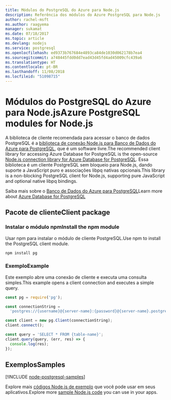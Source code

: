 ```yaml
---
title: Módulos do PostgreSQL do Azure para Node.js
description: Referência dos módulos do Azure PostgreSQL para Node.js
author: rachel-msft
ms.author: raagyema
manager: sukamat
ms.date: 07/18/2017
ms.topic: article
ms.devlang: nodejs
ms.service: postgresql
ms.openlocfilehash: ed9373b767684e4893ca84de1030d062178b7ea4
ms.sourcegitcommit: a748445fdd0dd7ead43d45fd4ad45009cfc439a6
ms.translationtype: HT
ms.contentlocale: pt-BR
ms.lasthandoff: 11/08/2018
ms.locfileid: "51098715"
---
```

# <a name="azure-postgresql-modules-for-nodejs"></a><span data-ttu-id="95e28-103">Módulos do PostgreSQL do Azure para Node.js</span><span class="sxs-lookup"><span data-stu-id="95e28-103">Azure PostgreSQL modules for Node.js</span></span>

<span data-ttu-id="95e28-104">A biblioteca de cliente recomendada para acessar o banco de dados PostgreSQL é a [biblioteca de conexão Node.js para Banco de Dados do Azure para PostgreSQL](https://www.npmjs.com/package/pg), que é um software livre.</span><span class="sxs-lookup"><span data-stu-id="95e28-104">The recommended client library for accessing Azure Database for PostgreSQL is the open-source [Node.js connection library for Azure Database for PostgreSQL](https://www.npmjs.com/package/pg).</span></span> <span data-ttu-id="95e28-105">Essa biblioteca é um cliente PostgreSQL sem bloqueio para Node.js, dando suporte a JavaScript puro e associações libpq nativas opcionais.</span><span class="sxs-lookup"><span data-stu-id="95e28-105">This library is a non-blocking PostgreSQL client for Node.js, supporting pure JavaScript and optional native libpq bindings.</span></span>

<span data-ttu-id="95e28-106">Saiba mais sobre o [Banco de Dados do Azure para PostgreSQL](https://docs.microsoft.com/azure/postgresql/)</span><span class="sxs-lookup"><span data-stu-id="95e28-106">Learn more about [Azure Database for PostgreSQL](https://docs.microsoft.com/azure/postgresql/)</span></span>

## <a name="client-package"></a><span data-ttu-id="95e28-107">Pacote de cliente</span><span class="sxs-lookup"><span data-stu-id="95e28-107">Client package</span></span>

### <a name="install-the-npm-module"></a><span data-ttu-id="95e28-108">Instalar o módulo npm</span><span class="sxs-lookup"><span data-stu-id="95e28-108">Install the npm module</span></span>

<span data-ttu-id="95e28-109">Usar npm para instalar o módulo de cliente PostgreSQL.</span><span class="sxs-lookup"><span data-stu-id="95e28-109">Use npm to install the PostgreSQL client module.</span></span>

```bash
npm install pg
```   

### <a name="example"></a><span data-ttu-id="95e28-110">Exemplo</span><span class="sxs-lookup"><span data-stu-id="95e28-110">Example</span></span>

<span data-ttu-id="95e28-111">Este exemplo abre uma conexão de cliente e executa uma consulta simples.</span><span class="sxs-lookup"><span data-stu-id="95e28-111">This example opens a client connection and executes a simple query.</span></span>

```javascript
const pg = require('pg');

const connectionString =
  'postgres://{username}@{server-name}:{password}@{server-name}.postgres.database.azure.com:5432/{database-name}?ssl=true';

const client = new pg.Client(connectionString);
client.connect();

const query = 'SELECT * FROM {table-name}';
client.query(query, (err, res) => {
  console.log(res);
});
```

## <a name="samples"></a><span data-ttu-id="95e28-112">Exemplos</span><span class="sxs-lookup"><span data-stu-id="95e28-112">Samples</span></span>

[!INCLUDE [node-postgresql-samples](../docs-ref-conceptual/includes/postgresql-samples.md)]

<span data-ttu-id="95e28-113">Explore mais [códigos Node.js de exemplo](https://azure.microsoft.com/resources/samples/?platform=nodejs) que você pode usar em seus aplicativos.</span><span class="sxs-lookup"><span data-stu-id="95e28-113">Explore more [sample Node.js code](https://azure.microsoft.com/resources/samples/?platform=nodejs) you can use in your apps.</span></span>
